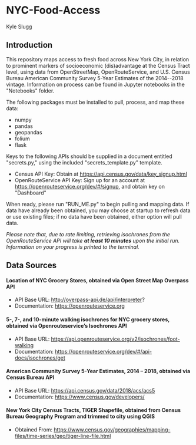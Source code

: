 # NYC-Food-Access

Kyle Slugg

## Introduction

This repository maps access to fresh food across New York City, in relation to
prominent markers of socioeconomic (dis)advantage at the Census Tract level,
using data from OpenStreetMap, OpenRouteService, and U.S. Census Bureau
American Community Survey 5-Year Estimates of the 2014--2018 vintage.
Information on process can be found in Jupyter notebooks in the "Notebooks" folder.

The following packages must be installed to pull, process, and map these data:

- numpy
- pandas
- geopandas
- folium
- flask

Keys to the following APIs should be supplied in a document entitled
"secrets.py," using the included "secrets_template.py" template.

- Census API Key: Obtain at https://api.census.gov/data/key_signup.html
- OpenRouteService API Key: Sign up for an account at
  https://openrouteservice.org/dev/#/signup, and obtain key on "Dashboard"

When ready, please run "RUN_ME.py" to begin pulling and mapping data. If data
have already been obtained, you may choose at startup to refresh data or use
existing files; if no data have been obtained, either option will pull data.

_Please note that, due to rate limiting, retrieving isochrones from the
OpenRouteService API will take **at least 10 minutes** upon the initial run.
Information on your progress is printed to the terminal._

## Data Sources

#### Location of NYC Grocery Stores, obtained via Open Street Map Overpass API

- API Base URL: http://overpass-api.de/api/interpreter?
- Documentation: https://openrouteservice.org

#### 5-, 7-, and 10-minute walking isochrones for NYC grocery stores, obtained via Openrouteservice’s Isochrones API

- API Base URL: https://api.openrouteservice.org/v2/isochrones/foot-walking
- Documentation: https://openrouteservice.org/dev/#/api-docs/isochrones/get

#### American Community Survey 5-Year Estimates, 2014 – 2018, obtained via Census Bureau API

- API Base URL: https://api.census.gov/data/2018/acs/acs5
- Documentation: https://www.census.gov/developers/

#### New York City Census Tracts, TIGER Shapefile, obtained from Census Bureau Geography Program and trimmed to city using QGIS

- Obtained From: https://www.census.gov/geographies/mapping-files/time-series/geo/tiger-line-file.html

